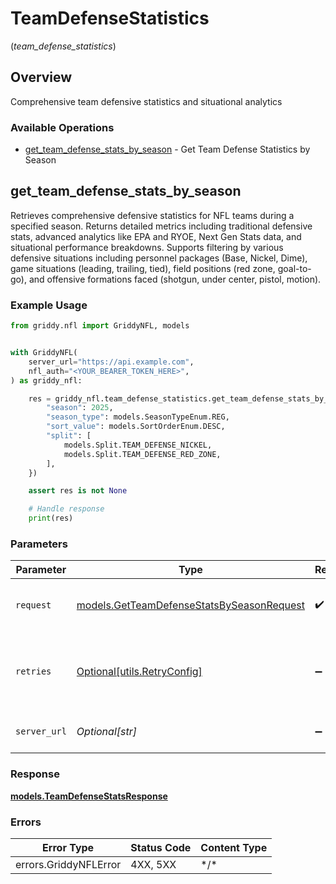 # TeamDefenseStatistics
(*team_defense_statistics*)

## Overview

Comprehensive team defensive statistics and situational analytics

### Available Operations

* [get_team_defense_stats_by_season](#get_team_defense_stats_by_season) - Get Team Defense Statistics by Season

## get_team_defense_stats_by_season

Retrieves comprehensive defensive statistics for NFL teams during a specified season. Returns detailed metrics including traditional defensive stats, advanced analytics like EPA and RYOE, Next Gen Stats data, and situational performance breakdowns. Supports filtering by various defensive situations including personnel packages (Base, Nickel, Dime), game situations (leading, trailing, tied), field positions (red zone, goal-to-go), and offensive formations faced (shotgun, under center, pistol, motion).

### Example Usage

<!-- UsageSnippet language="python" operationID="getTeamDefenseStatsBySeason" method="get" path="/api/secured/stats/team-defense/overview/season" -->
```python
from griddy.nfl import GriddyNFL, models


with GriddyNFL(
    server_url="https://api.example.com",
    nfl_auth="<YOUR_BEARER_TOKEN_HERE>",
) as griddy_nfl:

    res = griddy_nfl.team_defense_statistics.get_team_defense_stats_by_season(request={
        "season": 2025,
        "season_type": models.SeasonTypeEnum.REG,
        "sort_value": models.SortOrderEnum.DESC,
        "split": [
            models.Split.TEAM_DEFENSE_NICKEL,
            models.Split.TEAM_DEFENSE_RED_ZONE,
        ],
    })

    assert res is not None

    # Handle response
    print(res)

```

### Parameters

| Parameter                                                                                       | Type                                                                                            | Required                                                                                        | Description                                                                                     |
| ----------------------------------------------------------------------------------------------- | ----------------------------------------------------------------------------------------------- | ----------------------------------------------------------------------------------------------- | ----------------------------------------------------------------------------------------------- |
| `request`                                                                                       | [models.GetTeamDefenseStatsBySeasonRequest](../../models/getteamdefensestatsbyseasonrequest.md) | :heavy_check_mark:                                                                              | The request object to use for the request.                                                      |
| `retries`                                                                                       | [Optional[utils.RetryConfig]](../../models/utils/retryconfig.md)                                | :heavy_minus_sign:                                                                              | Configuration to override the default retry behavior of the client.                             |
| `server_url`                                                                                    | *Optional[str]*                                                                                 | :heavy_minus_sign:                                                                              | An optional server URL to use.                                                                  |

### Response

**[models.TeamDefenseStatsResponse](../../models/teamdefensestatsresponse.md)**

### Errors

| Error Type            | Status Code           | Content Type          |
| --------------------- | --------------------- | --------------------- |
| errors.GriddyNFLError | 4XX, 5XX              | \*/\*                 |